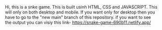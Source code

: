 Hi, this is a snke game. 
This is built usinh HTML, CSS and JAVASCRIPT.
This will only  on both desktop and mobile.
If you want only for desktop  then you have to go to the "new main" branch of this repository.
if you want to see the output you can visiy this link- https://snake-game-690b11.netlify.app/
